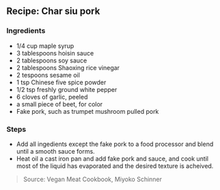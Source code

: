 ## Recipe: Char siu pork


### Ingredients
 - 1/4 cup maple syrup
 - 3 tablespoons hoisin sauce
 - 2 tablespoons soy sauce
 - 2 tablespoons Shaoxing rice vinegar
 - 2 tespoons sesame oil
 - 1 tsp Chinese five spice powder
 - 1/2 tsp freshly ground white pepper
 - 6 cloves of garlic, peeled
 - a small piece of beet, for color
 - Fake pork, such as trumpet mushroom pulled pork

### Steps
 - Add all ingedients except the fake pork to a food processor and blend until a smooth sauce forms.
 - Heat oil a cast iron pan and add fake pork and sauce, and cook until most of the liquid has evaporated and the desired texture is acheived.

> Source: Vegan Meat Cookbook, Miyoko Schinner
